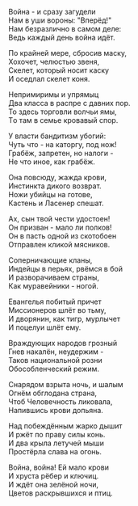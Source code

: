 Война - и сразу загудели  
Нам в уши вороны: "Вперёд!"  
Нам безразлично в самом деле:  
Ведь каждый день война идёт.  
  
По крайней мере, сбросив маску,  
Хохочет, челюстью звеня,  
Скелет, который носит каску  
И оседлал скелет коня.  
  
Непримиримы и упрямыц  
Два класса в распре с давних пор.  
То здесь торговли волчьи ямы,  
Tо там в семье кровавый спор.  
  
У власти бандитизм убогий:  
Чуть что - на каторгу, под нож!  
Грабёж, запретен, но налоги -  
Не что иное, как грабёж.  
  
Она повсюду, жажда крови,  
Инстинкта дикого возврат.  
Ножи убийцы на готове,  
Кастень и Ласенер спешат.  
  
Ах, сын твой чести удостоен!  
Он призван - мало ли полков!  
Он в пасть одной из скотобоен  
Отправлен кликой мясников.  
  
Соперничающие кланы,  
Индейцы в перьях, рвёмся в бой  
И разворачиваем страны,  
Как муравейники - ногой.  
  
Евангелья побитый причет  
Миссионеров шлёт во тьму,  
И дворянин, как тигр, мурлычет  
И поцелуи шлёт ему.  
  
Враждующих народов грозный  
Гнев накалён, неудержим -  
Таков национальной розни  
Обособленческий режим.  
  
Снарядом взрыта ночь, и шалым  
Огнём обглодана страна,  
Чтоб Человечность ликовала,  
Напившись крови допьяна.  
  
Над побеждённым жарко дышит  
И ржёт по праву силы конь.  
И два крыла летучей мыши  
Простёрла слава на огонь.  
  
Война, война! Ей мало крови  
И хруста рёбер и ключиц.  
И ждёт она зелёной ночи,  
Цветов раскрывшихся и птиц.